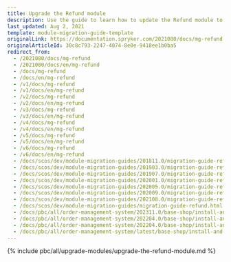 ```yaml
---
title: Upgrade the Refund module
description: Use the guide to learn how to update the Refund module to a newer version.
last_updated: Aug 2, 2021
template: module-migration-guide-template
originalLink: https://documentation.spryker.com/2021080/docs/mg-refund
originalArticleId: 30c8c793-2247-4074-8e0e-9418ee1b0ba5
redirect_from:
  - /2021080/docs/mg-refund
  - /2021080/docs/en/mg-refund
  - /docs/mg-refund
  - /docs/en/mg-refund
  - /v1/docs/mg-refund
  - /v1/docs/en/mg-refund
  - /v2/docs/mg-refund
  - /v2/docs/en/mg-refund
  - /v3/docs/mg-refund
  - /v3/docs/en/mg-refund
  - /v4/docs/mg-refund
  - /v4/docs/en/mg-refund
  - /v5/docs/mg-refund
  - /v5/docs/en/mg-refund
  - /v6/docs/mg-refund
  - /v6/docs/en/mg-refund
  - /docs/scos/dev/module-migration-guides/201811.0/migration-guide-refund.html
  - /docs/scos/dev/module-migration-guides/201903.0/migration-guide-refund.html
  - /docs/scos/dev/module-migration-guides/201907.0/migration-guide-refund.html
  - /docs/scos/dev/module-migration-guides/202001.0/migration-guide-refund.html
  - /docs/scos/dev/module-migration-guides/202005.0/migration-guide-refund.html
  - /docs/scos/dev/module-migration-guides/202009.0/migration-guide-refund.html
  - /docs/scos/dev/module-migration-guides/202108.0/migration-guide-refund.html
  - /docs/scos/dev/module-migration-guides/migration-guide-refund.html
  - /docs/pbc/all/order-management-system/202311.0/base-shop/install-and-update/upgrade-modules/upgrade-the-refund-module.html
  - /docs/pbc/all/order-management-system/202204.0/base-shop/install-and-upgrade/upgrade-modules/upgrade-the-refund-module.html
  - /docs/pbc/all/order-management-system/202204.0/base-shop/install-and-upgrade/upgrade-modules/upgrade-the-refund-module.html
  - /docs/pbc/all/order-management-system/latest/base-shop/install-and-upgrade/upgrade-modules/upgrade-the-refund-module.html
---
```


{% include pbc/all/upgrade-modules/upgrade-the-refund-module.md %} <!-- To edit, see /_includes/pbc/all/upgrade-modules/upgrade-the-refund-module.md -->
